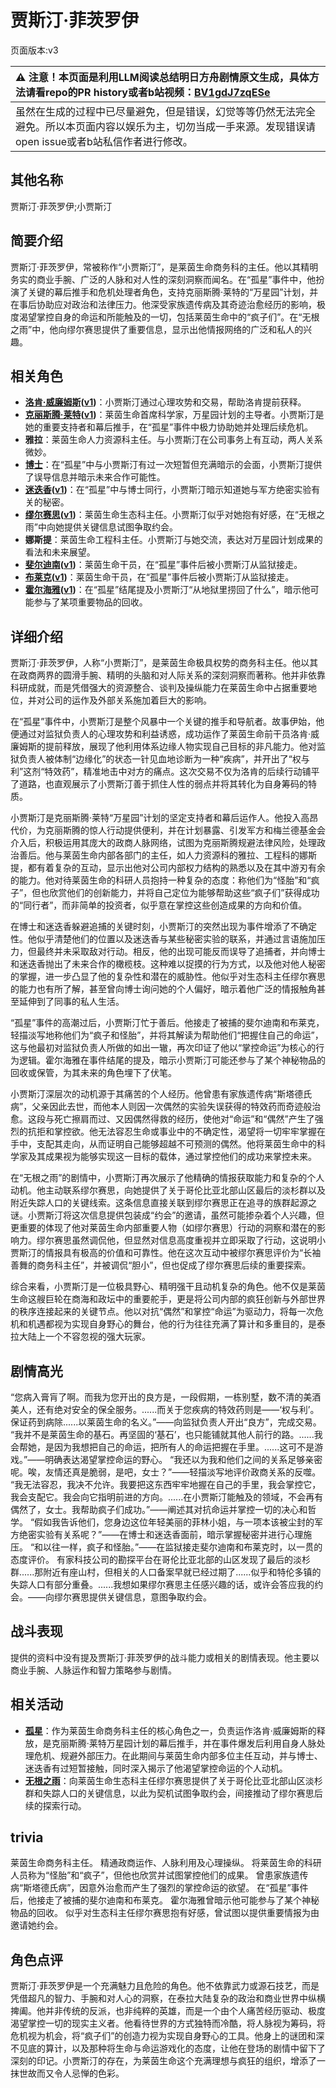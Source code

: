 # 贾斯汀·菲茨罗伊
页面版本:v3
 

| :warning: 注意！本页面是利用LLM阅读总结明日方舟剧情原文生成，具体方法请看repo的PR history或者b站视频：[BV1gdJ7zqESe](https://www.bilibili.com/video/BV1gdJ7zqESe/)         |
|:----------------------------|
| 虽然在生成的过程中已尽量避免，但是错误，幻觉等等仍然无法完全避免。所以本页面内容以娱乐为主，切勿当成一手来源。发现错误请open issue或者b站私信作者进行修改。|



## 其他名称
贾斯汀·菲茨罗伊;小贾斯汀
## 简要介绍
贾斯汀·菲茨罗伊，常被称作“小贾斯汀”，是莱茵生命商务科的主任。他以其精明务实的商业手腕、广泛的人脉和对人性的深刻洞察而闻名。在“孤星”事件中，他扮演了关键的幕后推手和危机处理者角色，支持克丽斯腾·莱特的“万星园”计划，并在事后协助应对政治和法律压力。他深受家族遗传病及其奇迹治愈经历的影响，极度渴望掌控自身的命运和所能触及的一切，包括莱茵生命中的“疯子们”。在“无根之雨”中，他向缪尔赛思提供了重要信息，显示出他情报网络的广泛和私人的兴趣。
## 相关角色
-   **[洛肯·威廉姆斯](extended_char_91b78b.md)([v1](../chars/extended_char_91b78b.md))**：小贾斯汀通过心理攻势和交易，帮助洛肯提前获释。
-   **[克丽斯腾·莱特](extended_char_336509.md)([v1](../chars/extended_char_336509.md))**：莱茵生命首席科学家，万星园计划的主导者。小贾斯汀是她的重要支持者和幕后推手，在“孤星”事件中极力协助她并处理后续危机。
-   **雅拉**：莱茵生命人力资源科主任。与小贾斯汀在公司事务上有互动，两人关系微妙。
-   **[博士](extended_char_bo_shi.md)**：在“孤星”中与小贾斯汀有过一次短暂但充满暗示的会面，小贾斯汀提供了误导信息并暗示未来合作可能性。
-   **[迷迭香](char_391_rosmon.md)([v1](../chars/char_391_rosmon.md))**：在“孤星”中与博士同行，小贾斯汀暗示知道她与军方绝密实验有关的秘密。
-   **[缪尔赛思](char_249_mlyss.md)([v1](../chars/char_249_mlyss.md))**：莱茵生命生态科主任。小贾斯汀似乎对她抱有好感，在“无根之雨”中向她提供关键信息试图争取约会。
-   **娜斯提**：莱茵生命工程科主任。小贾斯汀与她交流，表达对万星园计划成果的看法和未来展望。
-   **[斐尔迪南](extended_char_fei_er_di_nan.md)([v1](../chars/extended_char_fei_er_di_nan.md))**：莱茵生命干员，在“孤星”事件后被小贾斯汀从监狱接走。
-   **[布莱克](extended_char_bu_lai_ke.md)([v1](../chars/extended_char_bu_lai_ke.md))**：莱茵生命干员，在“孤星”事件后被小贾斯汀从监狱接走。
-   **[霍尔海雅](char_4027_heyak.md)([v1](../chars/char_4027_heyak.md))**：在“孤星”结尾提及小贾斯汀“从地狱里捞回了什么”，暗示他可能参与了某项重要物品的回收。
## 详细介绍
贾斯汀·菲茨罗伊，人称“小贾斯汀”，是莱茵生命极具权势的商务科主任。他以其在政商两界的圆滑手腕、精明的头脑和对人际关系的深刻洞察而著称。他并非依靠科研成就，而是凭借强大的资源整合、谈判及操纵能力在莱茵生命中占据重要地位，并对公司的运作及外部关系施加着巨大的影响。

在“孤星”事件中，小贾斯汀是整个风暴中一个关键的推手和导航者。故事伊始，他便通过对监狱负责人的心理攻势和利益诱惑，成功运作了莱茵生命前干员洛肯·威廉姆斯的提前释放，展现了他利用体系边缘人物实现自己目标的非凡能力。他对监狱负责人被体制“边缘化”的状态一针见血地诊断为一种“疾病”，并开出了“权与利”这剂“特效药”，精准地击中对方的痛点。这次交易不仅为洛肯的后续行动铺平了道路，也直观展示了小贾斯汀善于抓住人性的弱点并将其转化为自身筹码的特质。

小贾斯汀是克丽斯腾·莱特“万星园”计划的坚定支持者和幕后运作人。他投入高昂代价，为克丽斯腾的惊人行动提供便利，并在计划暴露、引发军方和梅兰德基金会介入后，积极运用其庞大的政商人脉网络，试图为克丽斯腾规避法律风险，处理政治善后。他与莱茵生命内部各部门的主任，如人力资源科的雅拉、工程科的娜斯提，都有着复杂的互动，显示出他对公司内部权力结构的熟悉以及在其中游刃有余的能力。他对待莱茵生命的科研人员抱持一种复杂的态度：称他们为“怪胎”和“疯子”，但也欣赏他们的创新能力，并将自己定位为能够帮助这些“疯子们”获得成功的“同行者”，而非简单的投资者，似乎意在掌控这些创造成果的方向和价值。

在博士和迷迭香躲避追捕的关键时刻，小贾斯汀的突然出现为事件增添了不确定性。他似乎清楚他们的位置以及迷迭香与某些秘密实验的联系，并通过言语施加压力，但最终并未采取敌对行动。相反，他的出现可能反而误导了追捕者，并向博士和迷迭香抛出了未来合作的橄榄枝。这种难以捉摸的行为方式，以及他对他人秘密的掌握，进一步凸显了他的复杂性和潜在的威胁性。他似乎对生态科主任缪尔赛思的能力也有所了解，甚至曾向博士询问她的个人偏好，暗示着他广泛的情报触角甚至延伸到了同事的私人生活。

“孤星”事件的高潮过后，小贾斯汀忙于善后。他接走了被捕的斐尔迪南和布莱克，轻描淡写地称他们为“疯子和怪胎”，并将其解读为帮助他们“把握住自己的命运”，这与他最初对监狱负责人所做的如出一辙，再次印证了他以“掌控命运”为核心的行为逻辑。霍尔海雅在事件结尾的提及，暗示小贾斯汀可能还参与了某个神秘物品的回收或保管，为其未来的角色埋下了伏笔。

小贾斯汀深层次的动机源于其痛苦的个人经历。他曾患有家族遗传病“斯塔德氏病”，父亲因此去世，而他本人则因一次偶然的实验失误获得的特效药而奇迹般治愈。这段与死亡擦肩而过、又因偶然得救的经历，使他对“命运”和“偶然”产生了强烈的抗拒和掌控欲。他无法容忍生命或事业中的不确定性，渴望将一切牢牢掌握在手中，支配其走向，从而证明自己能够超越不可预测的偶然。他将莱茵生命中的科学家及其成果视为能够实现这一目标的载体，通过掌控他们的成功来掌控未来。

在“无根之雨”的剧情中，小贾斯汀再次展示了他精确的情报获取能力和复杂的个人动机。他主动联系缪尔赛思，向她提供了关于哥伦比亚北部山区最后的淡杉群以及附近失踪人口的关键线索。这条信息直接关联到缪尔赛思正在追寻的族群起源之谜。小贾斯汀将这次信息提供包装成“约会”的邀请，虽然可能掺杂着个人兴趣，但更重要的体现了他对莱茵生命内部重要人物（如缪尔赛思）行动的洞察和潜在的影响力。缪尔赛思虽然调侃他，但显然对信息高度重视并立即采取了行动，这说明小贾斯汀的情报具有极高的价值和可靠性。他在这次互动中被缪尔赛思评价为“长袖善舞的商务科主任”，并被调侃“胆小”，但也促成了缪尔赛思后续的重要探索。

综合来看，小贾斯汀是一位极具野心、精明强干且动机复杂的角色。他不仅是莱茵生命这艘巨轮在商海和政坛中的重要舵手，更是将公司内部的疯狂创新与外部世界的秩序连接起来的关键节点。他以对抗“偶然”和掌控“命运”为驱动力，将每一次危机和机遇都视为实现自身野心的舞台，他的行为往往充满了算计和多重目的，是泰拉大陆上一个不容忽视的强大玩家。
## 剧情高光
“您病入膏肓了啊。而我为您开出的良方是，一段假期，一栋别墅，数不清的美酒美人，还有绝对安全的保全服务。......而关于您疾病的特效药则是——‘权与利’。保证药到病除......以莱茵生命的名义。”——向监狱负责人开出“良方”，完成交易。
“我并不是莱茵生命的基石。再坚固的‘基石’，也只能铺就其他人前行的路。......我会帮她，是因为我想把自己的命运，把所有人的命运把握在手里。......这可不是游戏。”——明确表达渴望掌控命运的野心。
“我还以为我和他们之间的关系足够亲密呢。唉，友情还真是脆弱，是吧，女士？”——轻描淡写地评价政商关系的反噬。
“我无法容忍，我决不允许。我要把这东西牢牢地握在自己的手里，我会掌控它，我会支配它。我会向它指明前进的方向。......在小贾斯汀能触及的领域，不会再有偶然了，女士。我帮助疯子们成功。”——阐述其对抗命运并掌控一切的决心和哲学。
“假如我告诉他们，您身边这位年轻美丽的菲林小姐，与一项本该被尘封的军方绝密实验有关系呢？”——在博士和迷迭香面前，暗示掌握秘密并进行心理施压。
“和以往一样，疯子和怪胎。”——在监狱接走斐尔迪南和布莱克时，以一贯的态度评价。
有家科技公司的勘探平台在哥伦比亚北部的山区发现了最后的淡杉群......那附近有座山村，但相关的人口备案早就已经过期了......似乎和特伦多镇的失踪人口有部分重叠。......我想如果缪尔赛思主任感兴趣的话，或许会答应我的约会。——向缪尔赛思提供关键信息，意图争取约会。
## 战斗表现
提供的资料中没有提及贾斯汀·菲茨罗伊的战斗能力或相关的剧情表现。他主要以商业手腕、人脉运作和智力策略参与剧情。
## 相关活动
-   **[孤星](../stories/act25side.md)**：作为莱茵生命商务科主任的核心角色之一，负责运作洛肯·威廉姆斯的释放，是克丽斯腾·莱特万星园计划的幕后推手，并在事件爆发后利用自身人脉处理危机、规避外部压力。在此期间与莱茵生命内部多位主任互动，并与博士、迷迭香有过短暂接触，同时深入揭示了他渴望掌控命运的个人动机。
-   **[无根之雨](../stories/story_mlyss_set_1.md)**：向莱茵生命生态科主任缪尔赛思提供了关于哥伦比亚北部山区淡杉群和失踪人口的关键信息，以此为契机试图争取约会，间接推动了缪尔赛思后续的探索行动。
## trivia
莱茵生命商务科主任。
精通政商运作、人脉利用及心理操纵。
将莱茵生命的科研人员称为“怪胎”和“疯子”，但他也欣赏并试图掌控他们的成果。
曾患家族遗传病“斯塔德氏病”，因意外治愈而产生了强烈的掌控命运的欲望。
在“孤星”事件后，他接走了被捕的斐尔迪南和布莱克。
霍尔海雅曾暗示他可能参与了某个神秘物品的回收。
似乎对生态科主任缪尔赛思抱有好感，曾试图以提供重要情报为由邀请她约会。
## 角色点评
贾斯汀·菲茨罗伊是一个充满魅力且危险的角色。他不依靠武力或源石技艺，而是凭借超凡的智力、手腕和对人心的洞察，在泰拉大陆复杂的政治和商业世界中纵横捭阖。他并非传统的反派，也非纯粹的英雄，而是一个由个人痛苦经历驱动、极度渴望掌控一切的现实主义者。他看待世界的方式独特而冷酷，将人脉视为筹码，将危机视为机会，将“疯子们”的创造力视为实现自身野心的工具。他身上的谜团和深不见底的算计，以及那种将生命与命运游戏化的态度，让他在登场的剧情中留下了深刻的印记。小贾斯汀的存在，为莱茵生命这个充满理想与疯狂的组织，增添了一抹世故而又令人忌惮的色彩。